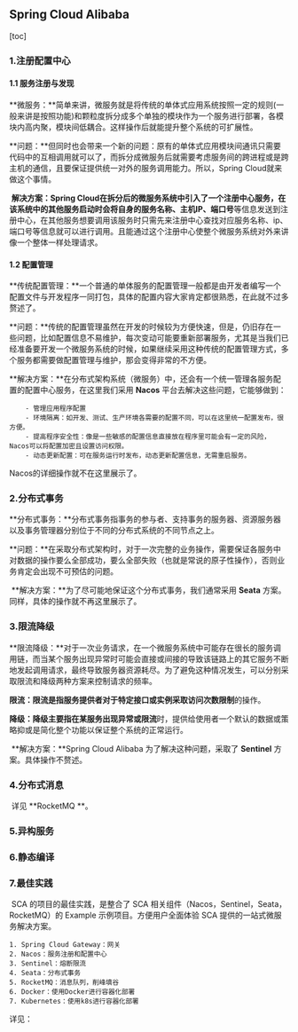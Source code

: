 ## Spring Cloud Alibaba

[toc]

### 1.注册配置中心

#### 1.1 服务注册与发现

​		**微服务：**简单来讲，微服务就是将传统的单体式应用系统按照一定的规则(一般来讲是按照功能)和颗粒度拆分成多个单独的模块作为一个服务进行部署，各模块内高内聚，模块间低耦合。这样操作后就能提升整个系统的可扩展性。

​		**问题：**但同时也会带来一个新的问题：原有的单体式应用模块间通讯只需要代码中的互相调用就可以了，而拆分成微服务后就需要考虑服务间的跨进程或是跨主机的通信，且要保证提供统一对外的服务调用能力。所以，Spring Cloud就来做这个事情。

​		**解决方案：**Spring Cloud在拆分后的微服务系统中引入了一个注册中心服务，在该系统中的其他服务启动时会将自身的**服务名称、主机IP、端口号**等信息发送到注册中心，在其他服务想要调用该服务时只需先来注册中心查找对应服务名称、ip、端口号等信息就可以进行调用。且能通过这个注册中心使整个微服务系统对外来讲像一个整体一样处理请求。

#### 1.2 配置管理

​		**传统配置管理：**一个普通的单体服务的配置管理一般都是由开发者编写一个配置文件与开发程序一同打包，具体的配置内容大家肯定都很熟悉，在此就不过多赘述了。

​		**问题：**传统的配置管理虽然在开发的时候较为方便快速，但是，仍旧存在一些问题，比如配置信息不易维护，每次变动可能要重新部署服务，尤其是当我们已经准备要开发一个微服务系统的时候，如果继续采用这种传统的配置管理方式，多个服务都需要做配置管理与维护，那会变得非常的不方便。

​		**解决方案：**在分布式架构系统（微服务）中，还会有一个统一管理各服务配置的配置中心服务，在这里我们采用 **Nacos** 平台去解决这些问题，它能够做到：

		- 管理应用程序配置
		- 环境隔离：如开发、测试、生产环境各需要的配置不同，可以在这里统一配置发布，很方便。
		- 提高程序安全性：像是一些敏感的配置信息直接放在程序里可能会有一定的风险，Nacos可以将配置加密且设置访问权限。
		- 动态更新配置：可在服务运行时发布，动态更新配置信息，无需重启服务。

Nacos的详细操作就不在这里展示了。

### 2.分布式事务

​		**分布式事务：**分布式事务指事务的参与者、支持事务的服务器、资源服务器以及事务管理器分别位于不同的分布式系统的不同节点之上。

​		**问题：**在采取分布式架构时，对于一次完整的业务操作，需要保证各服务中对数据的操作要么全部成功，要么全部失败（也就是常说的原子性操作），否则业务肯定会出现不可预估的问题。

​		**解决方案：**为了尽可能地保证这个分布式事务，我们通常采用 **Seata** 方案。同样，具体的操作就不再这里展示了。

### 3.限流降级

​		**限流降级：**对于一次业务请求，在一个微服务系统中可能存在很长的服务调用链，而当某个服务出现异常时可能会直接或间接的导致该链路上的其它服务不断地发起调用请求，最终导致服务器资源耗尽。为了避免这种情况发生，可以分别采取限流和降级两种方案来控制请求的频率。

​		**限流：**限流是指服务提供者对于特定接口或实例采取**访问次数限制**的操作。

​		**降级：**降级主要指在某服务出现**异常或限流**时，提供给使用者一个默认的数据或策略抑或是简化整个功能以保证整个系统的正常运行。

​		**解决方案：**Spring Cloud Alibaba 为了解决这种问题，采取了 **Sentinel** 方案。具体操作不赘述。

### 4.分布式消息

​		详见 **RocketMQ **。

### 5.异构服务

### 6.静态编译

### 7.最佳实践

​		SCA 的项目的最佳实践，是整合了 SCA 相关组件（Nacos，Sentinel，Seata，RocketMQ）的 Example 示例项目。方便用户全面体验 SCA 提供的一站式微服务解决方案。

```text
1. Spring Cloud Gateway：网关
2. Nacos：服务注册和配置中心
3. Sentinel：熔断限流
4. Seata：分布式事务
5. RocketMQ：消息队列，削峰填谷
6. Docker：使用Docker进行容器化部署
7. Kubernetes：使用k8s进行容器化部署
```

详见：

[](https://sca.aliyun.com/zh-cn/docs/2022.0.0.0/best-practice/spring-boot-to-spring-cloud)

